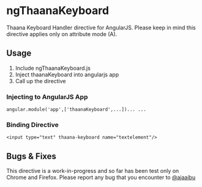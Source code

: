 ngThaanaKeyboard
================

Thaana Keyboard Handler directive for AngularJS. Please keep in mind this directive applies only on attribute mode (A).

## Usage
1. Include ngThaanaKeyboard.js
2. Inject thaanaKeyboard into angularjs app
3. Call up the directive

### Injecting to AngularJS App
`
angular.module('app',['thaanaKeyboard',...])...
...
`

### Binding Directive
`
<input type="text" thaana-keyboard name="textelement"/>
`

## Bugs & Fixes
This directive is a work-in-progress and so far has been test only on Chrome and Firefox. Please report any bug that you encounter to [@ajaaibu](https://twitter.com/ajaaibu)

